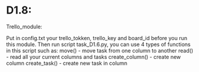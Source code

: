 # D1.8:

Trello_module:

Put in config.txt your trello_tokken, trello_key and board_id before you run this module.
Then run script task_D1.6.py, you can use 4 types of functions in this script such as:
move() - move task from one column to another
read() - read all your current columns and tasks
create_column() - create new column
create_task() - create new task in column